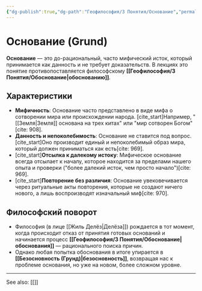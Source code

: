 ```yaml
---
{"dg-publish":true,"dg-path":"Геофилософия/3 Понятия/Основание","permalink":"/geofilosofiya/3-ponyatiya/osnovanie/"}
---
```


# Основание (Grund)

**Основание** — это до-рациональный, часто мифический исток, который принимается как данность и не требует доказательств. В лекциях это понятие противопоставляется философскому **[[Геофилософия/3 Понятия/Обоснование\|обоснованию]]**.

## Характеристики
- **Мифичность**: Основание часто представлено в виде мифа о сотворении мира или происхождении народа. [cite_start]Например, "[[Земля\|Земля]] основана на трех китах" или "мир сотворен Богом"[cite: 908].
- **Данность и непоколебимость**: Основание не ставится под вопрос. [cite_start]Оно производит единый и непоколебимый образ мира, который должен приниматься как есть[cite: 969].
- [cite_start]**Отсылка к далекому истоку**: Мифическое основание всегда отсылает к началу, которое находится за пределами нашего опыта и проверки ("более далекий исток, чем просто начало")[cite: 969].
- [cite_start]**Повторение без различия**: Основание увековечивается через ритуальные акты повторения, которые не создают ничего нового, а лишь воспроизводят изначальный миф[cite: 970].

## Философский поворот
- Философия (в лице [[Жиль Делёз\|Делёза]]) рождается в тот момент, когда происходит отказ от принятия готовых оснований и начинается процесс **[[Геофилософия/3 Понятия/Обоснование\|обоснования]]** — рационального поиска причин.
- Однако любая попытка обоснования в итоге упирается в **[[Безосновность (Грунд)\|безосновность]]**, возвращая нас к проблеме основания, но уже на новом, более сложном уровне.






---
See also:
[[]]
